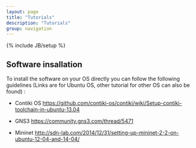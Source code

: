 ```yaml
---
layout: page
title: "Tutorials"
description: "Tutorials"
group: navigation
---
```

{% include JB/setup %}

## Software insallation

To install the software on your OS directly you can follow the following guidelines (Links are for Ubuntu OS, other tutorial for other OS can also be found) :

* Contiki OS <https://github.com/contiki-os/contiki/wiki/Setup-contiki-toolchain-in-ubuntu-13.04>

* GNS3 <https://community.gns3.com/thread/5471>

* Mininet <http://sdn-lab.com/2014/12/31/setting-up-mininet-2-2-on-ubuntu-12-04-and-14-04/>

